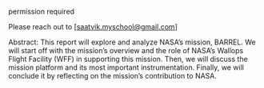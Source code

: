 permission required 

Please reach out to [saatvik.myschool@gmail.com]

Abstract:
This report will explore and analyze NASA’s mission, BARREL. We will start off with the mission’s overview and the role of NASA’s Wallops Flight Facility (WFF) in supporting this mission. Then, we will discuss the mission platform and its most important instrumentation. Finally, we will conclude it by reflecting on the mission’s contribution to NASA.
